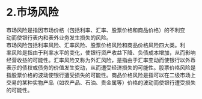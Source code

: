 # 2.市场风险

市场风险是指因市场价格（包括利率、汇率、股票价格和商品价格）的不利变<br />
    动而使银行表内和表外业务发生损失的风险。<br />
    市场风险包括利率风险、汇率风险、股票价格风险和商品价格风险四大类。利<br />
    率风险是指由于利率水平的变化，使银行资产收益下降、负债成本增加，从而影响<br />
    经营收益的可能性。汇率风险又称为外汇风险，是指由于汇率变动而使银行以外币<br />
    表示的债权或债务的价值发生变动，从而遭受经济损失的可能性。股票价格风险是<br />
    指股票价格的波动使银行遭受损失的可能性。商品价格风险是指可以在二级市场上<br />
    交易的某种实物产品（如农产品、石油、贵金属等）价格的波动而使银行遭受损失<br />
  的可能性。